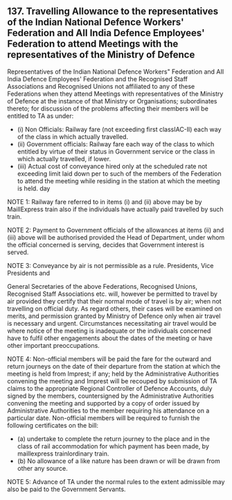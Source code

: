## 137.  Travelling Allowance to the representatives of the Indian National Defence Workers' Federation and AII India Defence Employees' Federation to attend Meetings with the representatives of the Ministry of Defence

Representatives of the Indian National Defence Workers" Federation and AII India Defence Employees' Federation and the Recognised Staff Associations and Recognised Unions not affiliated to any of these Federations when they attend Meetings with representatives of the Ministry of Defence at the instance of that   Ministry or Organisations; subordinates thereto; for discussion of the problems affecting their members will be entitled to TA as under:

- (i) Non Officials: Railway fare (not exceeding first classIAC-Il) each way of the class in which actually travelled.
- (ii)   Government officials: Railway fare each way of the class to which entitled by virtue of their status in Government service or the class in which actually travelled, if lower.
- (iii) Actual cost of conveyance hired only at the scheduled rate not exceeding limit laid down per to such of the members of the Federation to attend the meeting while residing in the station at which the meeting is held. day

NOTE 1: Railway fare referred to in items (i) and (ii) above may be by MaillExpress train also if the individuals have actually paid travelled by such train.

NOTE 2: Payment to Government officials of the allowances at items (ii) and (iii) above will be authorised provided the Head of Department, under whom the official concerned is serving, decides that Government interest is served.

NOTE 3: Conveyance by air is not permissible as a rule. Presidents, Vice Presidents and

General Secretaries of the above Federations, Recognised Unions, Recognised Staff Associations etc. will, however be permitted to travel by air provided they certify that their normal mode of travel is by air; when not travelling on official duty. As regard others, their cases will be examined on merits, and permission granted by Ministry of Defence only when air travel is necessary and urgent.  Circumstances necessitating air travel would be where notice of the meeting is inadequate or the individuals concerned have to fulfil other engagements about the dates of the meeting or have other important preoccupations.

NOTE 4: Non-official members will be paid the fare for the outward and return journeys on the date of their departure from the station at which the meeting is held from Imprest; if any; held by the Administrative Authorities convening the meeting and Imprest will be recouped by submission of TA claims to the appropriate Regional Controller of Defence Accounts, duly signed by the members, countersigned by the Administrative Authorities convening the meeting and supported by a copy of order issued by Administrative Authorities to the member requiring his attendance on a particular date. Non-official members will be required to furnish the following certificates on the bill:

- (a) undertake to complete the return journey to the place and in the class of rail accommodation for which payment has been made, by maillexpress trainlordinary train.
- (b) No allowance of a like nature has been drawn or will be drawn from other any source.

NOTE 5: Advance of TA under the normal rules to the extent admissible may also be paid to the Government Servants.
